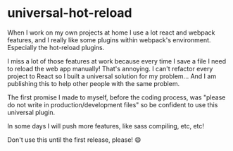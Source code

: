 # universal-hot-reload

When I work on my own projects at home I use a lot react and webpack features, and I really like some plugins within webpack's environment. Especially the hot-reload plugins.

I miss a lot of those features at work because every time I save a file I need to reload the web app manually!
That's annoying. I can't refactor every project to React so I built a universal solution for my problem... 
And I am publishing this to help other people with the same problem.

The first promise I made to myself, before the coding process, was "please do not write in production/development files" so be confident to use this universal plugin.

In some days I will push more features, like sass compiling, etc, etc!

Don't use this until the first release, please! :smile:
